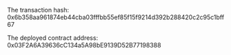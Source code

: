 The transaction hash: 0x6b358aa961874eb44cba03fffbb55ef85f15f9214d392b288420c2c95c1bff67


The deployed contract address: 0x03F2A6A39636cC134a5A98bE9139D52B77198388
